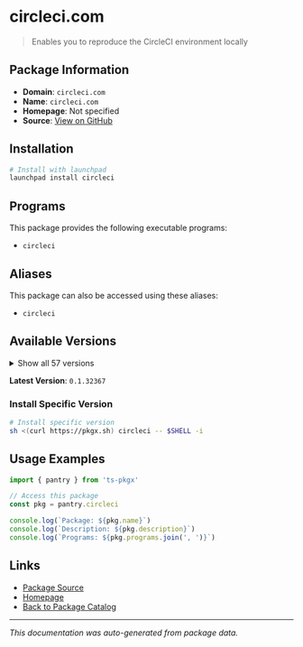 # circleci.com

> Enables you to reproduce the CircleCI environment locally

## Package Information

- **Domain**: `circleci.com`
- **Name**: `circleci.com`
- **Homepage**: Not specified
- **Source**: [View on GitHub](https://github.com/pkgxdev/pantry/tree/main/projects/circleci.com/package.yml)

## Installation

```bash
# Install with launchpad
launchpad install circleci
```

## Programs

This package provides the following executable programs:

- `circleci`

## Aliases

This package can also be accessed using these aliases:

- `circleci`

## Available Versions

<details>
<summary>Show all 57 versions</summary>

- `0.1.32367`, `0.1.32323`, `0.1.32219`, `0.1.32145`, `0.1.32111`
- `0.1.32067`, `0.1.31983`, `0.1.31879`, `0.1.31792`, `0.1.31687`
- `0.1.31632`, `0.1.31543`, `0.1.31425`, `0.1.31151`, `0.1.30995`
- `0.1.30948`, `0.1.30888`, `0.1.30549`, `0.1.30401`, `0.1.30163`
- `0.1.30084`, `0.1.29936`, `0.1.29658`, `0.1.29560`, `0.1.29314`
- `0.1.29041`, `0.1.28995`, `0.1.28939`, `0.1.28811`, `0.1.28745`
- `0.1.28434`, `0.1.28391`, `0.1.28363`, `0.1.28196`, `0.1.28084`
- `0.1.27660`, `0.1.27054`, `0.1.26896`, `0.1.26837`, `0.1.26786`
- `0.1.26646`, `0.1.26343`, `0.1.26255`, `0.1.26094`, `0.1.26061`
- `0.1.25848`, `0.1.25725`, `0.1.25638`, `0.1.25569`, `0.1.25519`
- `0.1.25085`, `0.1.25007`, `0.1.24783`, `0.1.24705`, `0.1.24495`
- `0.1.24435`, `0.1.23845`

</details>

**Latest Version**: `0.1.32367`

### Install Specific Version

```bash
# Install specific version
sh <(curl https://pkgx.sh) circleci -- $SHELL -i
```

## Usage Examples

```typescript
import { pantry } from 'ts-pkgx'

// Access this package
const pkg = pantry.circleci

console.log(`Package: ${pkg.name}`)
console.log(`Description: ${pkg.description}`)
console.log(`Programs: ${pkg.programs.join(', ')}`)
```

## Links

- [Package Source](https://github.com/pkgxdev/pantry/tree/main/projects/circleci.com/package.yml)
- [Homepage](#)
- [Back to Package Catalog](../../package-catalog.md)

---

*This documentation was auto-generated from package data.*
